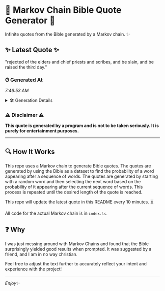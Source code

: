 # 📖 Markov Chain Bible Quote Generator 📖

Infinite quotes from the Bible generated by a Markov chain. ✨

## ✨ Latest Quote ✨
"rejected of the elders and chief priests and scribes, and be slain, and be raised the third day."

### ⏰ Generated At
*7:46:53 AM*

<details>
    <summary>🛠️ Generation Details</summary>
    <p>
        <strong>🌱 Seed:</strong> rejected<br>
        <strong>🔄 Iterations:</strong> 17<br>
        <strong>📜 Context History:</strong><br>[ rejected ]: of<br>[ rejected, of ]: the<br>[ rejected, of, the ]: elders<br>[ rejected, of, the, elders ]: and<br>[ rejected, of, the, elders, and ]: chief<br>[ rejected, of, the, elders, and, chief ]: priests<br>[ of, the, elders, and, chief, priests ]: and<br>[ the, elders, and, chief, priests, and ]: scribes,<br>[ elders, and, chief, priests, and, scribes, ]: and<br>[ and, chief, priests, and, scribes,, and ]: be<br>[ chief, priests, and, scribes,, and, be ]: slain,<br>[ priests, and, scribes,, and, be, slain, ]: and<br>[ and, scribes,, and, be, slain,, and ]: be<br>[ scribes,, and, be, slain,, and, be ]: raised<br>[ and, be, slain,, and, be, raised ]: the<br>[ be, slain,, and, be, raised, the ]: third<br>[ slain,, and, be, raised, the, third ]: day.<br>
    </p>
</details>

### ⚠️ Disclaimer ⚠️
**This quote is generated by a program and is not to be taken seriously. It is purely for entertainment purposes.**

---

## 🔍 How It Works

This repo uses a Markov chain to generate Bible quotes. The quotes are generated by using the Bible as a dataset to find the probability of a word appearing after a sequence of words. The quotes are generated by starting with a random word and then selecting the next word based on the probability of it appearing after the current sequence of words. This process is repeated until the desired length of the quote is reached.

This repo will update the latest quote in this README every 10 minutes. ⏳

All code for the actual Markov chain is in `index.ts`.

## ❓ Why

I was just messing around with Markov Chains and found that the Bible surprisingly yielded good results when prompted. 
It was suggested by a friend, and I am in no way christian.

Feel free to adjust the text further to accurately reflect your intent and experience with the project!

---

*Enjoy*✨
